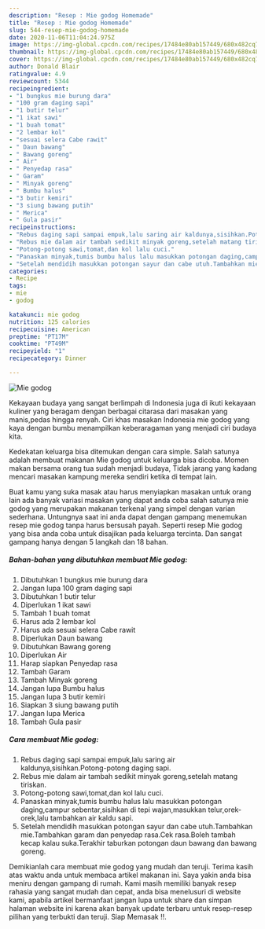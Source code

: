 ```yaml
---
description: "Resep : Mie godog Homemade"
title: "Resep : Mie godog Homemade"
slug: 544-resep-mie-godog-homemade
date: 2020-11-06T11:04:24.975Z
image: https://img-global.cpcdn.com/recipes/17484e80ab157449/680x482cq70/mie-godog-foto-resep-utama.jpg
thumbnail: https://img-global.cpcdn.com/recipes/17484e80ab157449/680x482cq70/mie-godog-foto-resep-utama.jpg
cover: https://img-global.cpcdn.com/recipes/17484e80ab157449/680x482cq70/mie-godog-foto-resep-utama.jpg
author: Donald Blair
ratingvalue: 4.9
reviewcount: 5344
recipeingredient:
- "1 bungkus mie burung dara"
- "100 gram daging sapi"
- "1 butir telur"
- "1 ikat sawi"
- "1 buah tomat"
- "2 lembar kol"
- "sesuai selera Cabe rawit"
- " Daun bawang"
- " Bawang goreng"
- " Air"
- " Penyedap rasa"
- " Garam"
- " Minyak goreng"
- " Bumbu halus"
- "3 butir kemiri"
- "3 siung bawang putih"
- " Merica"
- " Gula pasir"
recipeinstructions:
- "Rebus daging sapi sampai empuk,lalu saring air kaldunya,sisihkan.Potong-potong daging sapi."
- "Rebus mie dalam air tambah sedikit minyak goreng,setelah matang tiriskan."
- "Potong-potong sawi,tomat,dan kol lalu cuci."
- "Panaskan minyak,tumis bumbu halus lalu masukkan potongan daging,campur sebentar,sisihkan di tepi wajan,masukkan telur,orek-orek,lalu tambahkan air kaldu sapi."
- "Setelah mendidih masukkan potongan sayur dan cabe utuh.Tambahkan mie.Tambahkan garam dan penyedap rasa.Cek rasa.Boleh tambah kecap kalau suka.Terakhir taburkan potongan daun bawang dan bawang goreng."
categories:
- Recipe
tags:
- mie
- godog

katakunci: mie godog 
nutrition: 125 calories
recipecuisine: American
preptime: "PT17M"
cooktime: "PT49M"
recipeyield: "1"
recipecategory: Dinner

---
```



![Mie godog](https://img-global.cpcdn.com/recipes/17484e80ab157449/680x482cq70/mie-godog-foto-resep-utama.jpg)

Kekayaan budaya yang sangat berlimpah di Indonesia juga di ikuti kekayaan kuliner yang beragam dengan berbagai citarasa dari masakan yang manis,pedas hingga renyah. Ciri khas masakan Indonesia mie godog yang kaya dengan bumbu menampilkan keberaragaman yang menjadi ciri budaya kita.


Kedekatan keluarga bisa ditemukan dengan cara simple. Salah satunya adalah membuat makanan Mie godog untuk keluarga bisa dicoba. Momen makan bersama orang tua sudah menjadi budaya, Tidak jarang yang kadang mencari masakan kampung mereka sendiri ketika di tempat lain.



Buat kamu yang suka masak atau harus menyiapkan masakan untuk orang lain ada banyak variasi masakan yang dapat anda coba salah satunya mie godog yang merupakan makanan terkenal yang simpel dengan varian sederhana. Untungnya saat ini anda dapat dengan gampang menemukan resep mie godog tanpa harus bersusah payah.
Seperti resep Mie godog yang bisa anda coba untuk disajikan pada keluarga tercinta. Dan sangat gampang hanya dengan 5 langkah dan 18 bahan.


<!--inarticleads1-->

##### Bahan-bahan yang dibutuhkan membuat Mie godog:

1. Dibutuhkan 1 bungkus mie burung dara
1. Jangan lupa 100 gram daging sapi
1. Dibutuhkan 1 butir telur
1. Diperlukan 1 ikat sawi
1. Tambah 1 buah tomat
1. Harus ada 2 lembar kol
1. Harus ada sesuai selera Cabe rawit
1. Diperlukan  Daun bawang
1. Dibutuhkan  Bawang goreng
1. Diperlukan  Air
1. Harap siapkan  Penyedap rasa
1. Tambah  Garam
1. Tambah  Minyak goreng
1. Jangan lupa  Bumbu halus
1. Jangan lupa 3 butir kemiri
1. Siapkan 3 siung bawang putih
1. Jangan lupa  Merica
1. Tambah  Gula pasir




<!--inarticleads2-->

##### Cara membuat  Mie godog:

1. Rebus daging sapi sampai empuk,lalu saring air kaldunya,sisihkan.Potong-potong daging sapi.
1. Rebus mie dalam air tambah sedikit minyak goreng,setelah matang tiriskan.
1. Potong-potong sawi,tomat,dan kol lalu cuci.
1. Panaskan minyak,tumis bumbu halus lalu masukkan potongan daging,campur sebentar,sisihkan di tepi wajan,masukkan telur,orek-orek,lalu tambahkan air kaldu sapi.
1. Setelah mendidih masukkan potongan sayur dan cabe utuh.Tambahkan mie.Tambahkan garam dan penyedap rasa.Cek rasa.Boleh tambah kecap kalau suka.Terakhir taburkan potongan daun bawang dan bawang goreng.




Demikianlah cara membuat mie godog yang mudah dan teruji. Terima kasih atas waktu anda untuk membaca artikel makanan ini. Saya yakin anda bisa meniru dengan gampang di rumah. Kami masih memiliki banyak resep rahasia yang sangat mudah dan cepat, anda bisa menelusuri di website kami, apabila artikel bermanfaat jangan lupa untuk share dan simpan halaman website ini karena akan banyak update terbaru untuk resep-resep pilihan yang terbukti dan teruji. Siap Memasak !!. 
